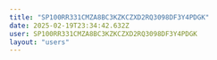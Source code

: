 ```yaml
---
title: "SP100RR331CMZA8BC3KZKCZXD2RQ3098DF3Y4PDGK"
date: 2025-02-19T23:34:42.632Z
user: SP100RR331CMZA8BC3KZKCZXD2RQ3098DF3Y4PDGK
layout: "users"
---
```

    